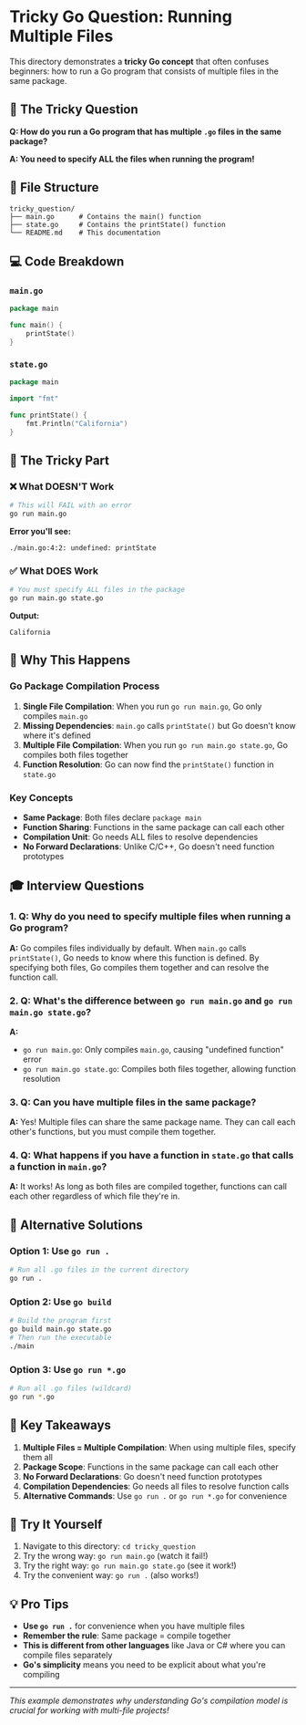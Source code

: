 # Tricky Go Question: Running Multiple Files

This directory demonstrates a **tricky Go concept** that often confuses beginners: how to run a Go program that consists of multiple files in the same package.

## 🎯 The Tricky Question

**Q: How do you run a Go program that has multiple `.go` files in the same package?**

**A: You need to specify ALL the files when running the program!**

## 📁 File Structure

```
tricky_question/
├── main.go      # Contains the main() function
├── state.go     # Contains the printState() function
└── README.md    # This documentation
```

## 💻 Code Breakdown

### `main.go`
```go
package main

func main() {
    printState()
}
```

### `state.go`
```go
package main

import "fmt"

func printState() {
    fmt.Println("California")
}
```

## 🚨 The Tricky Part

### ❌ What DOESN'T Work
```bash
# This will FAIL with an error
go run main.go
```

**Error you'll see:**
```
./main.go:4:2: undefined: printState
```

### ✅ What DOES Work
```bash
# You must specify ALL files in the package
go run main.go state.go
```

**Output:**
```
California
```

## 🧠 Why This Happens

### Go Package Compilation Process

1. **Single File Compilation**: When you run `go run main.go`, Go only compiles `main.go`
2. **Missing Dependencies**: `main.go` calls `printState()` but Go doesn't know where it's defined
3. **Multiple File Compilation**: When you run `go run main.go state.go`, Go compiles both files together
4. **Function Resolution**: Go can now find the `printState()` function in `state.go`

### Key Concepts

- **Same Package**: Both files declare `package main`
- **Function Sharing**: Functions in the same package can call each other
- **Compilation Unit**: Go needs ALL files to resolve dependencies
- **No Forward Declarations**: Unlike C/C++, Go doesn't need function prototypes

## 🎓 Interview Questions

### 1. **Q: Why do you need to specify multiple files when running a Go program?**

**A:** Go compiles files individually by default. When `main.go` calls `printState()`, Go needs to know where this function is defined. By specifying both files, Go compiles them together and can resolve the function call.

### 2. **Q: What's the difference between `go run main.go` and `go run main.go state.go`?**

**A:** 
- `go run main.go`: Only compiles `main.go`, causing "undefined function" error
- `go run main.go state.go`: Compiles both files together, allowing function resolution

### 3. **Q: Can you have multiple files in the same package?**

**A:** Yes! Multiple files can share the same package name. They can call each other's functions, but you must compile them together.

### 4. **Q: What happens if you have a function in `state.go` that calls a function in `main.go`?**

**A:** It works! As long as both files are compiled together, functions can call each other regardless of which file they're in.

## 🔧 Alternative Solutions

### Option 1: Use `go run .`
```bash
# Run all .go files in the current directory
go run .
```

### Option 2: Use `go build`
```bash
# Build the program first
go build main.go state.go
# Then run the executable
./main
```

### Option 3: Use `go run *.go`
```bash
# Run all .go files (wildcard)
go run *.go
```

## 🎯 Key Takeaways

1. **Multiple Files = Multiple Compilation**: When using multiple files, specify them all
2. **Package Scope**: Functions in the same package can call each other
3. **No Forward Declarations**: Go doesn't need function prototypes
4. **Compilation Dependencies**: Go needs all files to resolve function calls
5. **Alternative Commands**: Use `go run .` or `go run *.go` for convenience

## 🚀 Try It Yourself

1. Navigate to this directory: `cd tricky_question`
2. Try the wrong way: `go run main.go` (watch it fail!)
3. Try the right way: `go run main.go state.go` (see it work!)
4. Try the convenient way: `go run .` (also works!)

## 💡 Pro Tips

- **Use `go run .`** for convenience when you have multiple files
- **Remember the rule**: Same package = compile together
- **This is different from other languages** like Java or C# where you can compile files separately
- **Go's simplicity** means you need to be explicit about what you're compiling

---

*This example demonstrates why understanding Go's compilation model is crucial for working with multi-file projects!*
